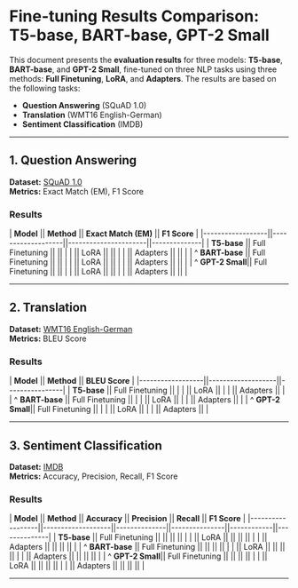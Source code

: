 # Fine-tuning Results Comparison: T5-base, BART-base, GPT-2 Small

This document presents the **evaluation results** for three models: **T5-base**, **BART-base**, and **GPT-2 Small**, fine-tuned on three NLP tasks using three methods: **Full Finetuning**, **LoRA**, and **Adapters**. The results are based on the following tasks:

- **Question Answering** (SQuAD 1.0)
- **Translation** (WMT16 English-German)
- **Sentiment Classification** (IMDB)

---

## 1. **Question Answering**  
**Dataset:** [SQuAD 1.0](https://huggingface.co/datasets/rajpurkar/squad)  
**Metrics:** Exact Match (EM), F1 Score

### Results

| **Model**        || **Method**        || **Exact Match (EM)** || **F1 Score** |
|------------------||-------------------||----------------------||--------------|
| **T5-base**      || Full Finetuning   ||                      ||              |
|                 || LoRA              ||                      ||              |
|                 || Adapters          ||                      ||              |
| ^ **BART-base**  || Full Finetuning   ||                      ||              |
|                 || LoRA              ||                      ||              |
|                 || Adapters          ||                      ||              |
| ^ **GPT-2 Small**|| Full Finetuning   ||                      ||              |
|                 || LoRA              ||                      ||              |
|                 || Adapters          ||                      ||              |

---

## 2. **Translation**  
**Dataset:** [WMT16 English-German](https://huggingface.co/datasets/wmt/wmt16/tree/main/de-en)  
**Metrics:** BLEU Score

### Results

| **Model**        || **Method**        || **BLEU Score** |
|------------------||-------------------||----------------|
| **T5-base**      || Full Finetuning   ||                |
|                 || LoRA              ||                |
|                 || Adapters          ||                |
| ^ **BART-base**  || Full Finetuning   ||                |
|                 || LoRA              ||                |
|                 || Adapters          ||                |
| ^ **GPT-2 Small**|| Full Finetuning   ||                |
|                 || LoRA              ||                |
|                 || Adapters          ||                |

---

## 3. **Sentiment Classification**  
**Dataset:** [IMDB](https://huggingface.co/datasets/stanfordnlp/imdb)  
**Metrics:** Accuracy, Precision, Recall, F1 Score

### Results

| **Model**        || **Method**        || **Accuracy** || **Precision** || **Recall** || **F1 Score** |
|------------------||-------------------||--------------||---------------||------------||--------------|
| **T5-base**      || Full Finetuning   ||              ||               ||            ||              |
|                 || LoRA              ||              ||               ||            ||              |
|                 || Adapters          ||              ||               ||            ||              |
| ^ **BART-base**  || Full Finetuning   ||              ||               ||            ||              |
|                 || LoRA              ||              ||               ||            ||              |
|                 || Adapters          ||              ||               ||            ||              |
| ^ **GPT-2 Small**|| Full Finetuning   ||              ||               ||            ||              |
|                 || LoRA              ||              ||               ||            ||              |
|                 || Adapters          ||              ||               ||            ||              |

---
